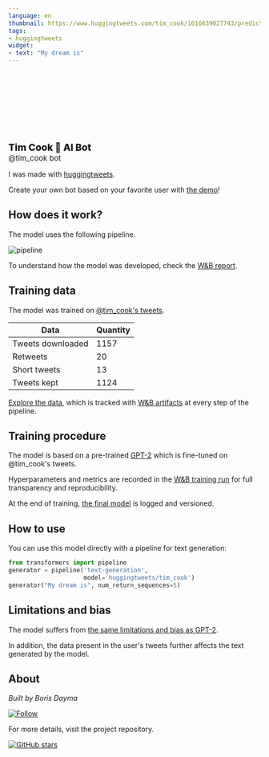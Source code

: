 ```yaml
---
language: en
thumbnail: https://www.huggingtweets.com/tim_cook/1616639027743/predictions.png
tags:
- huggingtweets
widget:
- text: "My dream is"
---
```


<div>
<div style="width: 132px; height:132px; border-radius: 50%; background-size: cover; background-image: url('https://pbs.twimg.com/profile_images/1194113737092935681/63O1znGw_400x400.jpg')">
</div>
<div style="margin-top: 8px; font-size: 19px; font-weight: 800">Tim Cook 🤖 AI Bot </div>
<div style="font-size: 15px">@tim_cook bot</div>
</div>

I was made with [huggingtweets](https://github.com/borisdayma/huggingtweets).

Create your own bot based on your favorite user with [the demo](https://colab.research.google.com/github/borisdayma/huggingtweets/blob/master/huggingtweets-demo.ipynb)!

## How does it work?

The model uses the following pipeline.

![pipeline](https://github.com/borisdayma/huggingtweets/blob/master/img/pipeline.png?raw=true)

To understand how the model was developed, check the [W&B report](https://app.wandb.ai/wandb/huggingtweets/reports/HuggingTweets-Train-a-model-to-generate-tweets--VmlldzoxMTY5MjI).

## Training data

The model was trained on [@tim_cook's tweets](https://twitter.com/tim_cook).

| Data | Quantity |
| --- | --- |
| Tweets downloaded | 1157 |
| Retweets | 20 |
| Short tweets | 13 |
| Tweets kept | 1124 |

[Explore the data](https://wandb.ai/wandb/huggingtweets/runs/2bjpyixq/artifacts), which is tracked with [W&B artifacts](https://docs.wandb.com/artifacts) at every step of the pipeline.

## Training procedure

The model is based on a pre-trained [GPT-2](https://huggingface.co/gpt2) which is fine-tuned on @tim_cook's tweets.

Hyperparameters and metrics are recorded in the [W&B training run](https://wandb.ai/wandb/huggingtweets/runs/2gp3fgex) for full transparency and reproducibility.

At the end of training, [the final model](https://wandb.ai/wandb/huggingtweets/runs/2gp3fgex/artifacts) is logged and versioned.

## How to use

You can use this model directly with a pipeline for text generation:

```python
from transformers import pipeline
generator = pipeline('text-generation',
                     model='huggingtweets/tim_cook')
generator("My dream is", num_return_sequences=5)
```

## Limitations and bias

The model suffers from [the same limitations and bias as GPT-2](https://huggingface.co/gpt2#limitations-and-bias).

In addition, the data present in the user's tweets further affects the text generated by the model.

## About

*Built by Boris Dayma*

[![Follow](https://img.shields.io/twitter/follow/borisdayma?style=social)](https://twitter.com/intent/follow?screen_name=borisdayma)

For more details, visit the project repository.

[![GitHub stars](https://img.shields.io/github/stars/borisdayma/huggingtweets?style=social)](https://github.com/borisdayma/huggingtweets)
